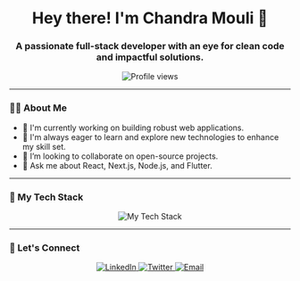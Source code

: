 <h1 align="center">Hey there! I'm Chandra Mouli 👋</h1>
<h3 align="center">A passionate full-stack developer with an eye for clean code and impactful solutions.</h3>

<div align="center">
  <img src="https://komarev.com/ghpvc/?username=wavexnani&color=blue" alt="Profile views" />
</div>

---

### 👨‍💻 About Me

- 🔭 I'm currently working on building robust web applications.
- 🌱 I'm always eager to learn and explore new technologies to enhance my skill set.
- 👯 I’m looking to collaborate on open-source projects.
- 💬 Ask me about React, Next.js, Node.js, and Flutter.

---

### 🚀 My Tech Stack

<p align="center">
  <img src="https://skillicons.dev/icons?i=js,ts,html,css,react,nextjs,nodejs,python,flask,dart,flutter,mysql,firebase,git,github,linux&perline=8" alt="My Tech Stack" />
</p>

---

### 🤝 Let's Connect

<p align="center">
  <a href="https://www.linkedin.com/in/chandra-mouli-525bb831b?" target="_blank">
    <img src="https://img.shields.io/badge/LinkedIn-0077B5?style=for-the-badge&logo=linkedin&logoColor=white" alt="LinkedIn" />
  </a>
  <a href="https://x.com/Mouli7989" target="_blank">
    <img src="https://img.shields.io/badge/Twitter-1DA1F2?style=for-the-badge&logo=twitter&logoColor=white" alt="Twitter" />
  </a>
  <a href="mailto:mouli7667@gmail.com">
    <img src="https://img.shields.io/badge/Email-D14836?style=for-the-badge&logo=gmail&logoColor=white" alt="Email" />
  </a>
</p>
